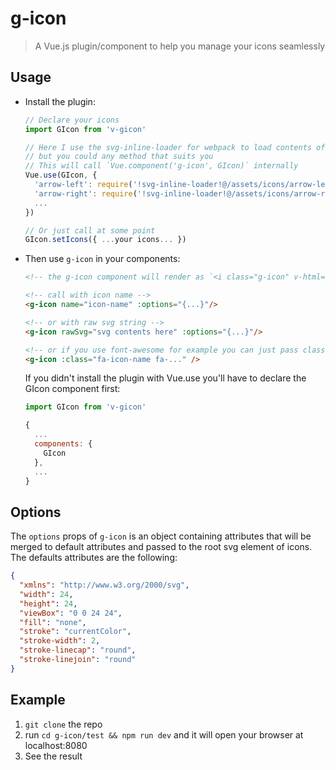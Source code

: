 # g-icon

> A Vue.js plugin/component to help you manage your icons seamlessly

## Usage

* Install the plugin:

  ```js
  // Declare your icons
  import GIcon from 'v-gicon'

  // Here I use the svg-inline-loader for webpack to load contents of svg files
  // but you could any method that suits you
  // This will call `Vue.component('g-icon', GIcon)` internally
  Vue.use(GIcon, {
    'arrow-left': require('!svg-inline-loader!@/assets/icons/arrow-left.svg'),
    'arrow-right': require('!svg-inline-loader!@/assets/icons/arrow-right.svg'),
    ...
  })

  // Or just call at some point
  GIcon.setIcons({ ...your icons... })
  ```

* Then use `g-icon` in your components:

  ```html
  <!-- the g-icon component will render as `<i class="g-icon" v-html="icon content"></i>` -->

  <!-- call with icon name -->
  <g-icon name="icon-name" :options="{...}"/>
  
  <!-- or with raw svg string -->
  <g-icon rawSvg="svg contents here" :options="{...}"/>
  
  <!-- or if you use font-awesome for example you can just pass classes down to g-icon -->
  <g-icon :class="fa-icon-name fa-..." />
  ```

  If you didn't install the plugin with Vue.use you'll have to declare the GIcon component first:

  ```js
  import GIcon from 'v-gicon'

  {
    ...
    components: {
      GIcon
    },
    ...
  }
  ```

## Options

The `options` props of `g-icon` is an object containing attributes that will be merged to default attributes and passed to the root svg element of icons. The defaults attributes are the following:

```json
{
  "xmlns": "http://www.w3.org/2000/svg",
  "width": 24,
  "height": 24,
  "viewBox": "0 0 24 24",
  "fill": "none",
  "stroke": "currentColor",
  "stroke-width": 2,
  "stroke-linecap": "round",
  "stroke-linejoin": "round"
}
```

## Example

1. `git clone` the repo
2. run `cd g-icon/test && npm run dev` and it will open your browser at localhost:8080
3. See the result
